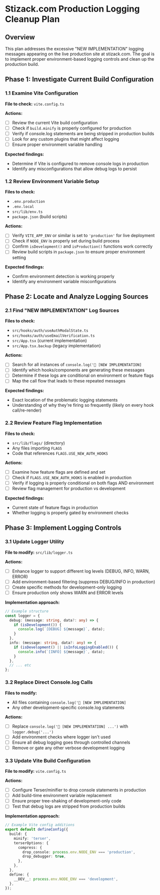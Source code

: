 # Stizack.com Production Logging Cleanup Plan

## Overview
This plan addresses the excessive "NEW IMPLEMENTATION" logging messages appearing on the live production site at stizack.com. The goal is to implement proper environment-based logging controls and clean up the production build.

## Phase 1: Investigate Current Build Configuration

### 1.1 Examine Vite Configuration
**File to check:** `vite.config.ts`

**Actions:**
- [ ] Review the current Vite build configuration
- [ ] Check if `build.minify` is properly configured for production
- [ ] Verify if console.log statements are being stripped in production builds
- [ ] Look for any custom plugins that might affect logging
- [ ] Ensure proper environment variable handling

**Expected findings:**
- Determine if Vite is configured to remove console logs in production
- Identify any misconfigurations that allow debug logs to persist

### 1.2 Review Environment Variable Setup
**Files to check:** 
- `.env.production`
- `.env.local` 
- `src/lib/env.ts`
- `package.json` (build scripts)

**Actions:**
- [ ] Verify `VITE_APP_ENV` or similar is set to `'production'` for live deployment
- [ ] Check if `NODE_ENV` is properly set during build process
- [ ] Confirm `isDevelopment()` and `isProduction()` functions work correctly
- [ ] Review build scripts in `package.json` to ensure proper environment setting

**Expected findings:**
- Confirm environment detection is working properly
- Identify any environment variable misconfigurations

## Phase 2: Locate and Analyze Logging Sources

### 2.1 Find "NEW IMPLEMENTATION" Log Sources
**Files to check:**
- `src/hooks/auth/useAuthModalState.ts`
- `src/hooks/auth/useEmailVerification.ts`
- `src/App.tsx` (current implementation)
- `src/App.tsx.backup` (legacy implementation)

**Actions:**
- [ ] Search for all instances of `console.log('🔄 [NEW IMPLEMENTATION]`
- [ ] Identify which hooks/components are generating these messages
- [ ] Determine if these logs are conditional on environment or feature flags
- [ ] Map the call flow that leads to these repeated messages

**Expected findings:**
- Exact location of the problematic logging statements
- Understanding of why they're firing so frequently (likely on every hook call/re-render)

### 2.2 Review Feature Flag Implementation
**Files to check:**
- `src/lib/flags/` (directory)
- Any files importing `FLAGS`
- Code that references `FLAGS.USE_NEW_AUTH_HOOKS`

**Actions:**
- [ ] Examine how feature flags are defined and set
- [ ] Check if `FLAGS.USE_NEW_AUTH_HOOKS` is enabled in production
- [ ] Verify if logging is properly conditional on both flags AND environment
- [ ] Review flag management for production vs development

**Expected findings:**
- Current state of feature flags in production
- Whether logging is properly gated by environment checks

## Phase 3: Implement Logging Controls

### 3.1 Update Logger Utility
**File to modify:** `src/lib/logger.ts`

**Actions:**
- [ ] Enhance logger to support different log levels (DEBUG, INFO, WARN, ERROR)
- [ ] Add environment-based filtering (suppress DEBUG/INFO in production)
- [ ] Create specific methods for development-only logging
- [ ] Ensure production only shows WARN and ERROR levels

**Implementation approach:**
```typescript
// Example structure
const logger = {
  debug: (message: string, data?: any) => {
    if (isDevelopment()) {
      console.log(`[DEBUG] ${message}`, data);
    }
  },
  info: (message: string, data?: any) => {
    if (isDevelopment() || isInfoLoggingEnabled()) {
      console.info(`[INFO] ${message}`, data);
    }
  },
  // ... etc
};
```

### 3.2 Replace Direct Console.log Calls
**Files to modify:**
- All files containing `console.log('🔄 [NEW IMPLEMENTATION]`
- Any other development-specific console.log statements

**Actions:**
- [ ] Replace `console.log('🔄 [NEW IMPLEMENTATION] ...')` with `logger.debug('...')`
- [ ] Add environment checks where logger isn't used
- [ ] Ensure all debug logging goes through controlled channels
- [ ] Remove or gate any other verbose development logging

### 3.3 Update Vite Build Configuration
**File to modify:** `vite.config.ts`

**Actions:**
- [ ] Configure Terser/minifier to drop console statements in production
- [ ] Add build-time environment variable replacement
- [ ] Ensure proper tree-shaking of development-only code
- [ ] Test that debug logs are stripped from production builds

**Implementation approach:**
```typescript
// Example Vite config additions
export default defineConfig({
  build: {
    minify: 'terser',
    terserOptions: {
      compress: {
        drop_console: process.env.NODE_ENV === 'production',
        drop_debugger: true,
      },
    },
  },
  define: {
    __DEV__: process.env.NODE_ENV === 'development',
  },
});
```

